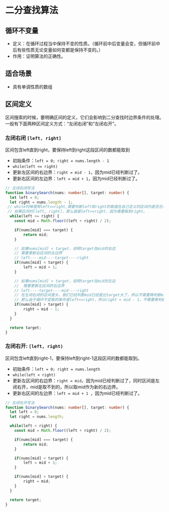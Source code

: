 # 二分查找算法

## 循环不变量
 - 定义：在循环过程当中保持不变的性质。（循环前中后变量会变，但循环前中后有些性质无论变量如何变都是保持不变的。）
 - 作用：证明算法的正确性。

## 适合场景
 - 具有单调性质的数组

## 区间定义
区间搜索的时候，要明确区间的定义，它们会影响到二分查找时边界条件的处理。一般有下面两种区间定义方式：“左闭右闭”和“左闭右开”。

### 左闭右闭 `[left, right]`

区间包含left直到right，要保持left到right这段区间的数都能取到
  - 初始条件：`left = 0; right = nums.length - 1`
  - `while(left <= right)`
  - 更新左区间的右边界：`right = mid - 1`，因为mid已经判断过了。
  - 更新右区间的左边界：`left = mid + 1`，因为mid已经判断过了。

```ts
// 左闭右闭写法
function binarySearch(nums: number[], target: number) {
  let left = 0;
  let right = nums.length - 1;
 // while时候使用left<=right,需要判断left和right的取值在自己定义的区间内是否合法
 // 如果区间时[left, right]，那么就是left<=right，因为需要取到right。
  while(left <= right) {
    const mid = Math.floor((left + right) / 2);

    if(nums[mid] === target) {
        return mid;
    }

    // 如果nums[mid] < target，说明target在mid的右边
    // 需要更新右区间的左边界
    // left----mid----target----right
    if(nums[mid] < target) {
        left = mid + 1;
    }

    // 如果nums[mid] > target，说明target在mid的左边
    //  需要更新左区间的右边界
    // left----target----mid----right
    // 在左闭右闭的区间里头，我们已经判断mid已经是比target大了，所以不需要再判断mid了
    // 那么由于循环不变取的条件是left<=right，所以right = mid - 1，不需要再判断mid了
    if(nums[mid] > target) {
        right = mid - 1;
    }
  }

  return target;
}
```

### 左闭右开: `[left, right)`

区间包含left直到right-1，要保持left到right-1这段区间的数都能取到。
  - 初始条件：`left = 0; right = nums.length`
  - `while(left < right)`
  - 更新左区间的右边界：`right = mid`，因为mid已经判断过了，同时区间是左闭右开，mid是取不到的，所以取mid作为新的右边界。
  - 更新右区间的左边界：`left = mid + 1 `，因为mid已经判断过了。

```ts
// 左闭右开写法
function binarySearch(nums: number[], target: number) {
  let left = 0;
  let right = nums.length;

  while(left < right) {
    const mid = Math.floor((left + right) / 2);

    if(nums[mid] === target) {
        return mid;
    }

    if(nums[mid] < target) {
        left = mid + 1;
    }

    if(nums[mid] > target) {
        right = mid;
    }
  }

  return target;
}  
```

